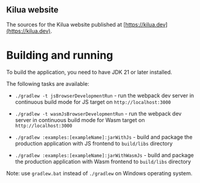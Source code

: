 ## Kilua website

The sources for the Kilua website published at [https://kilua.dev](https://kilua.dev).

# Building and running

To build the application, you need to have JDK 21 or later installed.

The following tasks are available:

- `./gradlew -t jsBrowserDevelopmentRun` - run the webpack dev server in continuous build mode for JS target on `http://localhost:3000`
- `./gradlew -t wasmJsBrowserDevelopmentRun` - run the webpack dev server in continuous build mode for Wasm target on `http://localhost:3000`

- `./gradlew :examples:[exampleName]:jarWithJs` - build and package the production application with JS frontend to `build/libs` directory
- `./gradlew :examples:[exampleName]:jarWithWasmJs` - build and package the production application with Wasm frontend to `build/libs` directory

Note: use `gradlew.bat` instead of `./gradlew` on Windows operating system.
